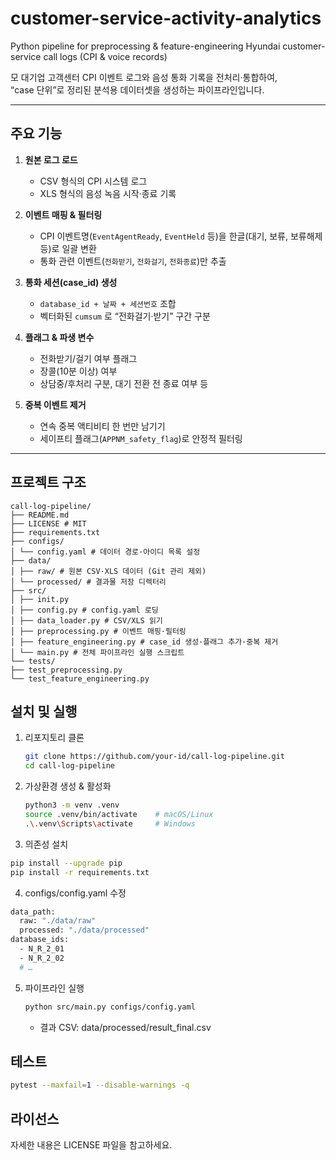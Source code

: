 # customer-service-activity-analytics
Python pipeline for preprocessing &amp; feature-engineering Hyundai customer-service call logs (CPI &amp; voice records)

모 대기업 고객센터 CPI 이벤트 로그와 음성 통화 기록을 전처리·통합하여,  
“case 단위”로 정리된 분석용 데이터셋을 생성하는 파이프라인입니다.

---

## 주요 기능

1. **원본 로그 로드**  
   - CSV 형식의 CPI 시스템 로그  
   - XLS 형식의 음성 녹음 시작·종료 기록  

2. **이벤트 매핑 & 필터링**  
   - CPI 이벤트명(`EventAgentReady`, `EventHeld` 등)을 한글(대기, 보류, 보류해제 등)로 일괄 변환  
   - 통화 관련 이벤트(`전화받기`, `전화걸기`, `전화종료`)만 추출  

3. **통화 세션(case_id) 생성**  
   - `database_id + 날짜 + 세션번호` 조합  
   - 벡터화된 `cumsum` 로 “전화걸기·받기” 구간 구분

4. **플래그 & 파생 변수**  
   - 전화받기/걸기 여부 플래그  
   - 장콜(10분 이상) 여부  
   - 상담중/후처리 구분, 대기 전환 전 종료 여부 등  

5. **중복 이벤트 제거**  
   - 연속 중복 액티비티 한 번만 남기기  
   - 세이프티 플래그(`APPNM_safety_flag`)로 안정적 필터링  

---

## 프로젝트 구조
   ```arduino
   call-log-pipeline/
   ├── README.md
   ├── LICENSE # MIT
   ├── requirements.txt
   ├── configs/
   │ └── config.yaml # 데이터 경로·아이디 목록 설정
   ├── data/
   │ ├── raw/ # 원본 CSV·XLS 데이터 (Git 관리 제외)
   │ └── processed/ # 결과물 저장 디렉터리
   ├── src/
   │ ├── init.py
   │ ├── config.py # config.yaml 로딩
   │ ├── data_loader.py # CSV/XLS 읽기
   │ ├── preprocessing.py # 이벤트 매핑·필터링
   │ ├── feature_engineering.py # case_id 생성·플래그 추가·중복 제거
   │ └── main.py # 전체 파이프라인 실행 스크립트
   └── tests/
   ├── test_preprocessing.py
   └── test_feature_engineering.py
   ```

## 설치 및 실행

1. 리포지토리 클론  
   ```bash
   git clone https://github.com/your-id/call-log-pipeline.git
   cd call-log-pipeline
   ```
   
2. 가상환경 생성 & 활성화
      ```bash
      python3 -m venv .venv
      source .venv/bin/activate    # macOS/Linux
      .\.venv\Scripts\activate     # Windows
      ```
   
3. 의존성 설치
  ```bash
  pip install --upgrade pip
  pip install -r requirements.txt
  ```

4. configs/config.yaml 수정
  ```bash
  data_path:
    raw: "./data/raw"
    processed: "./data/processed"
  database_ids:
    - N_R_2_01
    - N_R_2_02
    # …
  ```

5. 파이프라인 실행
   ```bash
   python src/main.py configs/config.yaml
   ```
   * 결과 CSV: data/processed/result_final.csv
   
## 테스트
  ```bash
  pytest --maxfail=1 --disable-warnings -q
  ```

## 라이선스
자세한 내용은 LICENSE 파일을 참고하세요.
   
